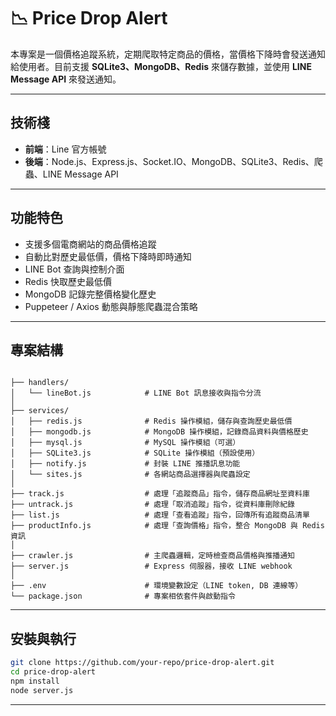 # 📉 Price Drop Alert

本專案是一個價格追蹤系統，定期爬取特定商品的價格，當價格下降時會發送通知給使用者。目前支援 **SQLite3、MongoDB、Redis** 來儲存數據，並使用 **LINE Message API** 來發送通知。

---

## 技術棧

- **前端**：Line 官方帳號
- **後端**：Node.js、Express.js、Socket.IO、MongoDB、SQLite3、Redis、爬蟲、LINE Message API 

---

##  功能特色

- 支援多個電商網站的商品價格追蹤
- 自動比對歷史最低價，價格下降時即時通知
- LINE Bot 查詢與控制介面
- Redis 快取歷史最低價
- MongoDB 記錄完整價格變化歷史
- Puppeteer / Axios 動態與靜態爬蟲混合策略

---

## 專案結構

```

├── handlers/
│   └── lineBot.js            # LINE Bot 訊息接收與指令分流
│
├── services/
│   ├── redis.js              # Redis 操作模組，儲存與查詢歷史最低價
│   ├── mongodb.js            # MongoDB 操作模組，記錄商品資料與價格歷史
│   ├── mysql.js              # MySQL 操作模組（可選）
│   ├── SQLite3.js            # SQLite 操作模組（預設使用）
│   ├── notify.js             # 封裝 LINE 推播訊息功能
│   └── sites.js              # 各網站商品選擇器與爬蟲設定
│
├── track.js                  # 處理「追蹤商品」指令，儲存商品網址至資料庫
├── untrack.js                # 處理「取消追蹤」指令，從資料庫刪除紀錄
├── list.js                   # 處理「查看追蹤」指令，回傳所有追蹤商品清單
├── productInfo.js            # 處理「查詢價格」指令，整合 MongoDB 與 Redis 資訊
│
├── crawler.js                # 主爬蟲邏輯，定時檢查商品價格與推播通知
├── server.js                 # Express 伺服器，接收 LINE webhook
│
├── .env                      # 環境變數設定（LINE token, DB 連線等）
└── package.json              # 專案相依套件與啟動指令

```

---

## 安裝與執行

```bash
git clone https://github.com/your-repo/price-drop-alert.git
cd price-drop-alert
npm install
node server.js
```

---


